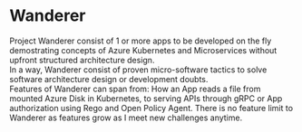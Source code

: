 # Wanderer 

Project Wanderer consist of 1 or more apps to be developed on the fly demostrating concepts of Azure Kubernetes and Microservices without upfront structured architecture design.  
In a way, Wanderer consist of proven micro-software tactics to solve software architecture design or development doubts.  
Features of Wanderer can span from: How an App reads a file from mounted Azure  Disk in Kubernetes, to serving APIs through gRPC or App authorization using Rego and Open Policy Agent. There is no feature limit to Wanderer as features grow as I meet new challenges anytime.
